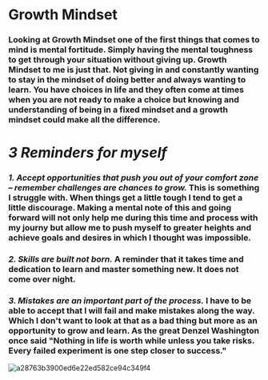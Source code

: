 # **Growth Mindset**
### Looking at Growth Mindset one of the first things that comes to mind is mental fortitude. Simply having the mental toughness to get through your situation without giving up. Growth Mindset to me is just that. Not giving in and constantly wanting to stay in the mindset of doing better and always wanting to learn. You have choices in life and they often come at times when you are not ready to make a choice but knowing and understanding of being in a fixed mindset and a growth mindset could make all the difference. 
# *3 Reminders for myself*
### ***1. Accept opportunities that push you out of your comfort zone – remember challenges are chances to grow.*** This is something I struggle with. When things get a little tough I tend to get a little discourage. Making a mental note of this and going forward will not only help me during this time and process with my journy but allow me to push myself to greater heights and achieve goals and desires in which I thought was impossible. 
### ***2. Skills are built not born.*** A reminder that it takes time and dedication to learn and master something new. It does not come over night. 
### ***3. Mistakes are an important part of the process.*** I have to be able to accept that I will fail and make mistakes along the way. Which I don't want to look at that as a bad thing but more as an opportunity to grow and learn. As the great Denzel Washington once said "Nothing in life is worth while unless you take risks. Every failed experiment is one step closer to success."
![a28763b3900ed6e22ed582ce94c349f4](https://user-images.githubusercontent.com/90535083/133339913-2fadddca-a348-4395-9e1d-47df3a886935.jpg)
